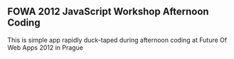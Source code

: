## FOWA 2012 JavaScript Workshop Afternoon Coding

This is simple app rapidly duck-taped during afternoon coding at Future Of Web Apps 2012 in Prague